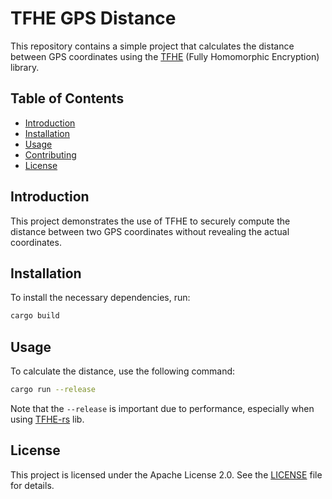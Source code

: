 # TFHE GPS Distance

This repository contains a simple project that calculates the distance between GPS coordinates using the [TFHE](https://github.com/zama-ai/tfhe-rs) (Fully Homomorphic Encryption) library.

## Table of Contents

- [Introduction](#introduction)
- [Installation](#installation)
- [Usage](#usage)
- [Contributing](#contributing)
- [License](#license)

## Introduction

This project demonstrates the use of TFHE to securely compute the distance between two GPS coordinates without revealing the actual coordinates.

## Installation

To install the necessary dependencies, run:

```bash
cargo build
```

## Usage

To calculate the distance, use the following command:

```bash
cargo run --release
```

Note that the `--release` is important due to performance, especially when using [TFHE-rs](https://github.com/zama-ai/tfhe-rs) lib.

## License

This project is licensed under the Apache License 2.0. See the [LICENSE](LICENSE) file for details.
